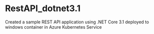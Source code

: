 # RestAPI_dotnet3.1
Created a sample REST API application using .NET Core 3.1 deployed to windows container in Azure Kubernetes Service

